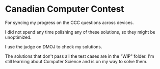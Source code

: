# Canadian Computer Contest

For syncing my progress on the CCC questions across devices.

I did not spend any time polishing any of these solutions, so they might be unoptimized.

I use the judge on DMOJ to check my solutions.

The solutions that don't pass all the test cases are in the "WIP" folder. I'm still learning about Computer Science and is on my way to solve them. 
